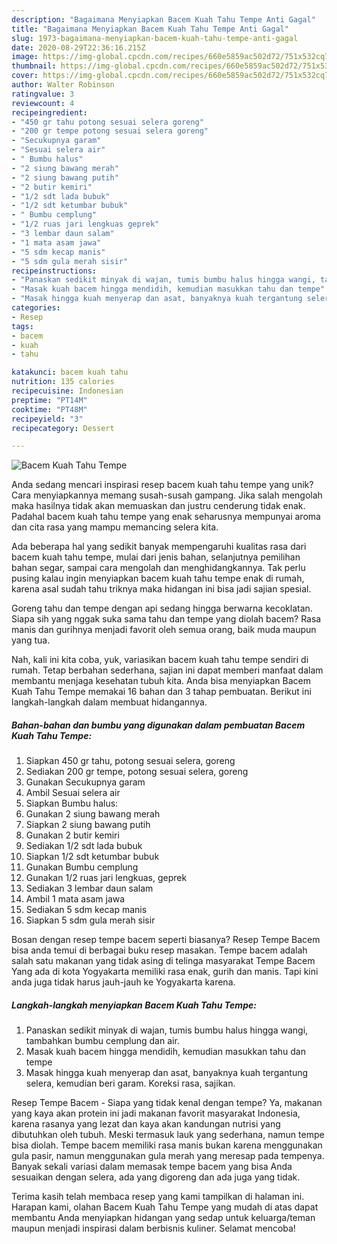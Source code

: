 ```yaml
---
description: "Bagaimana Menyiapkan Bacem Kuah Tahu Tempe Anti Gagal"
title: "Bagaimana Menyiapkan Bacem Kuah Tahu Tempe Anti Gagal"
slug: 1973-bagaimana-menyiapkan-bacem-kuah-tahu-tempe-anti-gagal
date: 2020-08-29T22:36:16.215Z
image: https://img-global.cpcdn.com/recipes/660e5859ac502d72/751x532cq70/bacem-kuah-tahu-tempe-foto-resep-utama.jpg
thumbnail: https://img-global.cpcdn.com/recipes/660e5859ac502d72/751x532cq70/bacem-kuah-tahu-tempe-foto-resep-utama.jpg
cover: https://img-global.cpcdn.com/recipes/660e5859ac502d72/751x532cq70/bacem-kuah-tahu-tempe-foto-resep-utama.jpg
author: Walter Robinson
ratingvalue: 3
reviewcount: 4
recipeingredient:
- "450 gr tahu potong sesuai selera goreng"
- "200 gr tempe potong sesuai selera goreng"
- "Secukupnya garam"
- "Sesuai selera air"
- " Bumbu halus"
- "2 siung bawang merah"
- "2 siung bawang putih"
- "2 butir kemiri"
- "1/2 sdt lada bubuk"
- "1/2 sdt ketumbar bubuk"
- " Bumbu cemplung"
- "1/2 ruas jari lengkuas geprek"
- "3 lembar daun salam"
- "1 mata asam jawa"
- "5 sdm kecap manis"
- "5 sdm gula merah sisir"
recipeinstructions:
- "Panaskan sedikit minyak di wajan, tumis bumbu halus hingga wangi, tambahkan bumbu cemplung dan air."
- "Masak kuah bacem hingga mendidih, kemudian masukkan tahu dan tempe"
- "Masak hingga kuah menyerap dan asat, banyaknya kuah tergantung selera, kemudian beri garam. Koreksi rasa, sajikan."
categories:
- Resep
tags:
- bacem
- kuah
- tahu

katakunci: bacem kuah tahu 
nutrition: 135 calories
recipecuisine: Indonesian
preptime: "PT14M"
cooktime: "PT48M"
recipeyield: "3"
recipecategory: Dessert

---
```



![Bacem Kuah Tahu Tempe](https://img-global.cpcdn.com/recipes/660e5859ac502d72/751x532cq70/bacem-kuah-tahu-tempe-foto-resep-utama.jpg)

Anda sedang mencari inspirasi resep bacem kuah tahu tempe yang unik? Cara menyiapkannya memang susah-susah gampang. Jika salah mengolah maka hasilnya tidak akan memuaskan dan justru cenderung tidak enak. Padahal bacem kuah tahu tempe yang enak seharusnya mempunyai aroma dan cita rasa yang mampu memancing selera kita.

Ada beberapa hal yang sedikit banyak mempengaruhi kualitas rasa dari bacem kuah tahu tempe, mulai dari jenis bahan, selanjutnya pemilihan bahan segar, sampai cara mengolah dan menghidangkannya. Tak perlu pusing kalau ingin menyiapkan bacem kuah tahu tempe enak di rumah, karena asal sudah tahu triknya maka hidangan ini bisa jadi sajian spesial.

Goreng tahu dan tempe dengan api sedang hingga berwarna kecoklatan. Siapa sih yang nggak suka sama tahu dan tempe yang diolah bacem? Rasa manis dan gurihnya menjadi favorit oleh semua orang, baik muda maupun yang tua.


Nah, kali ini kita coba, yuk, variasikan bacem kuah tahu tempe sendiri di rumah. Tetap berbahan sederhana, sajian ini dapat memberi manfaat dalam membantu menjaga kesehatan tubuh kita. Anda bisa menyiapkan Bacem Kuah Tahu Tempe memakai 16 bahan dan 3 tahap pembuatan. Berikut ini langkah-langkah dalam membuat hidangannya.

<!--inarticleads1-->

##### Bahan-bahan dan bumbu yang digunakan dalam pembuatan Bacem Kuah Tahu Tempe:

1. Siapkan 450 gr tahu, potong sesuai selera, goreng
1. Sediakan 200 gr tempe, potong sesuai selera, goreng
1. Gunakan Secukupnya garam
1. Ambil Sesuai selera air
1. Siapkan  Bumbu halus:
1. Gunakan 2 siung bawang merah
1. Siapkan 2 siung bawang putih
1. Gunakan 2 butir kemiri
1. Sediakan 1/2 sdt lada bubuk
1. Siapkan 1/2 sdt ketumbar bubuk
1. Gunakan  Bumbu cemplung
1. Gunakan 1/2 ruas jari lengkuas, geprek
1. Sediakan 3 lembar daun salam
1. Ambil 1 mata asam jawa
1. Sediakan 5 sdm kecap manis
1. Siapkan 5 sdm gula merah sisir


Bosan dengan resep tempe bacem seperti biasanya? Resep Tempe Bacem bisa anda temui di berbagai buku resep masakan. Tempe bacem adalah salah satu makanan yang tidak asing di telinga masyarakat Tempe Bacem Yang ada di kota Yogyakarta memiliki rasa enak, gurih dan manis. Tapi kini anda juga tidak harus jauh-jauh ke Yogyakarta karena. 

<!--inarticleads2-->

##### Langkah-langkah menyiapkan Bacem Kuah Tahu Tempe:

1. Panaskan sedikit minyak di wajan, tumis bumbu halus hingga wangi, tambahkan bumbu cemplung dan air.
1. Masak kuah bacem hingga mendidih, kemudian masukkan tahu dan tempe
1. Masak hingga kuah menyerap dan asat, banyaknya kuah tergantung selera, kemudian beri garam. Koreksi rasa, sajikan.


Resep Tempe Bacem - Siapa yang tidak kenal dengan tempe? Ya, makanan yang kaya akan protein ini jadi makanan favorit masyarakat Indonesia, karena rasanya yang lezat dan kaya akan kandungan nutrisi yang dibutuhkan oleh tubuh. Meski termasuk lauk yang sederhana, namun tempe bisa diolah. Tempe bacem memiliki rasa manis bukan karena menggunakan gula pasir, namun menggunakan gula merah yang meresap pada tempenya. Banyak sekali variasi dalam memasak tempe bacem yang bisa Anda sesuaikan dengan selera, ada yang digoreng dan ada juga yang tidak. 

Terima kasih telah membaca resep yang kami tampilkan di halaman ini. Harapan kami, olahan Bacem Kuah Tahu Tempe yang mudah di atas dapat membantu Anda menyiapkan hidangan yang sedap untuk keluarga/teman maupun menjadi inspirasi dalam berbisnis kuliner. Selamat mencoba!
